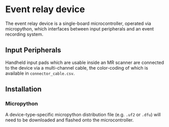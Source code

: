 # Event relay device

The event relay device is a single-board microcontroller, operated via micropython, which interfaces between input peripherals and an event recording system.


## Input Peripherals

Handheld input pads which are usable inside an MR scanner are connected to the device via a multi-channel cable, the color-coding of which is available in `connector_cable.csv`.

## Installation

### Micropython
A device-type-specific micropython distribution file (e.g. `.uf2` or `.dfu`) will need to be downloaded and flashed onto the microcontroller.
